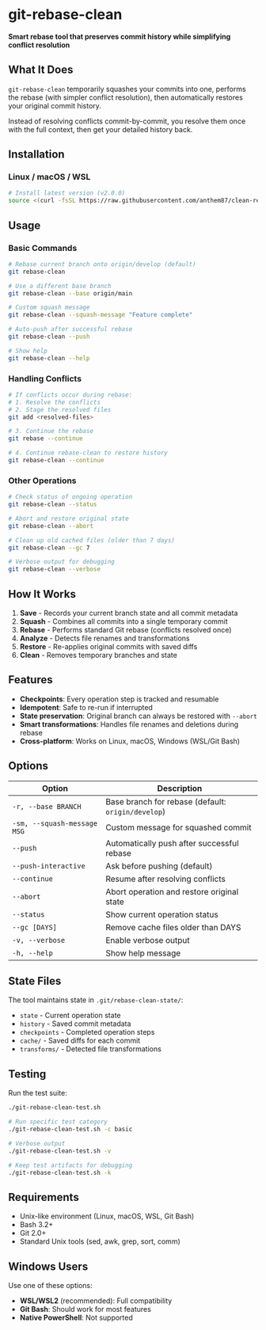 # git-rebase-clean

**Smart rebase tool that preserves commit history while simplifying conflict resolution**

## What It Does

`git-rebase-clean` temporarily squashes your commits into one, performs the rebase (with simpler conflict resolution), then automatically restores your original commit history.

Instead of resolving conflicts commit-by-commit, you resolve them once with the full context, then get your detailed history back.

## Installation

### Linux / macOS / WSL

```bash
# Install latest version (v2.0.0)
source <(curl -fsSL https://raw.githubusercontent.com/anthem87/clean-rebase/v2.0.0/install-git-rebase-clean.sh)
```

## Usage

### Basic Commands

```bash
# Rebase current branch onto origin/develop (default)
git rebase-clean

# Use a different base branch
git rebase-clean --base origin/main

# Custom squash message
git rebase-clean --squash-message "Feature complete"

# Auto-push after successful rebase
git rebase-clean --push

# Show help
git rebase-clean --help
```

### Handling Conflicts

```bash
# If conflicts occur during rebase:
# 1. Resolve the conflicts
# 2. Stage the resolved files
git add <resolved-files>

# 3. Continue the rebase
git rebase --continue

# 4. Continue rebase-clean to restore history
git rebase-clean --continue
```

### Other Operations

```bash
# Check status of ongoing operation
git rebase-clean --status

# Abort and restore original state
git rebase-clean --abort

# Clean up old cached files (older than 7 days)
git rebase-clean --gc 7

# Verbose output for debugging
git rebase-clean --verbose
```

## How It Works

1. **Save** - Records your current branch state and all commit metadata
2. **Squash** - Combines all commits into a single temporary commit
3. **Rebase** - Performs standard Git rebase (conflicts resolved once)
4. **Analyze** - Detects file renames and transformations
5. **Restore** - Re-applies original commits with saved diffs
6. **Clean** - Removes temporary branches and state

## Features

- **Checkpoints**: Every operation step is tracked and resumable
- **Idempotent**: Safe to re-run if interrupted
- **State preservation**: Original branch can always be restored with `--abort`
- **Smart transformations**: Handles file renames and deletions during rebase
- **Cross-platform**: Works on Linux, macOS, Windows (WSL/Git Bash)

## Options

| Option | Description |
|--------|-------------|
| `-r, --base BRANCH` | Base branch for rebase (default: `origin/develop`) |
| `-sm, --squash-message MSG` | Custom message for squashed commit |
| `--push` | Automatically push after successful rebase |
| `--push-interactive` | Ask before pushing (default) |
| `--continue` | Resume after resolving conflicts |
| `--abort` | Abort operation and restore original state |
| `--status` | Show current operation status |
| `--gc [DAYS]` | Remove cache files older than DAYS |
| `-v, --verbose` | Enable verbose output |
| `-h, --help` | Show help message |

## State Files

The tool maintains state in `.git/rebase-clean-state/`:
- `state` - Current operation state
- `history` - Saved commit metadata  
- `checkpoints` - Completed operation steps
- `cache/` - Saved diffs for each commit
- `transforms/` - Detected file transformations

## Testing

Run the test suite:

```bash
./git-rebase-clean-test.sh

# Run specific test category
./git-rebase-clean-test.sh -c basic

# Verbose output
./git-rebase-clean-test.sh -v

# Keep test artifacts for debugging
./git-rebase-clean-test.sh -k
```

## Requirements

- Unix-like environment (Linux, macOS, WSL, Git Bash)
- Bash 3.2+
- Git 2.0+
- Standard Unix tools (sed, awk, grep, sort, comm)

## Windows Users

Use one of these options:
- **WSL/WSL2** (recommended): Full compatibility
- **Git Bash**: Should work for most features
- **Native PowerShell**: Not supported